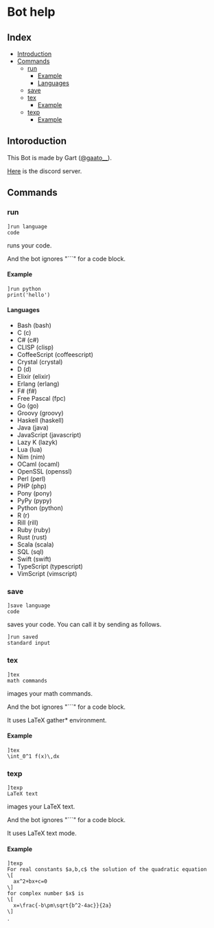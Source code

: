 # Bot help
## Index
- [Introduction](#Intoroduction)
- [Commands](#Commands)
  - [run](#run)
    - [Example](#e1)
    - [Languages](#Languages)
  - [save](#save)
  - [tex](#tex)
    - [Example](#e2)
  - [texp](#texp)
    - [Example](#e3)

## Intoroduction
This Bot is made by Gart ([@gaato__](https://twitter.com/gaato__)).

[Here](https://discord.gg/qRpYRTgvXM) is the discord server.
## Commands
### run
```
]run language
code
```
runs your code.

And the bot ignores "```" for a code block.
#### Example<a id="e1"></a>
```
]run python
print('hello')
```
#### Languages
- Bash (bash)
- C (c)
- C# (c#)
- CLISP (clisp)
- CoffeeScript (coffeescript)
- Crystal (crystal)
- D (d)
- Elixir (elixir)
- Erlang (erlang)
- F# (f#)
- Free Pascal (fpc)
- Go (go)
- Groovy (groovy)
- Haskell (haskell)
- Java (java)
- JavaScript (javascript)
- Lazy K (lazyk)
- Lua (lua)
- Nim (nim)
- OCaml (ocaml)
- OpenSSL (openssl)
- Perl (perl)
- PHP (php)
- Pony (pony)
- PyPy (pypy)
- Python (python)
- R (r)
- Rill (rill)
- Ruby (ruby)
- Rust (rust)
- Scala (scala)
- SQL (sql)
- Swift (swift)
- TypeScript (typescript)
- VimScript (vimscript)

### save
```
]save language
code
```
saves your code.
You can call it by sending as follows.
```
]run saved
standard input
```

### tex
```
]tex
math commands
```
images your math commands.

And the bot ignores "```" for a code block.

It uses LaTeX gather* environment.
#### Example<a id="e2"></a>
```
]tex
\int_0^1 f(x)\,dx
```
### texp
```
]texp
LaTeX text
```
images your LaTeX text.

And the bot ignores "```" for a code block.

It uses LaTeX text mode.
#### Example<a id="e3"></a>
```
]texp
For real constants $a,b,c$ the solution of the quadratic equation
\[
  ax^2+bx+c=0
\]
for complex number $x$ is
\[
  x=\frac{-b\pm\sqrt{b^2-4ac}}{2a}
\]
．
```
